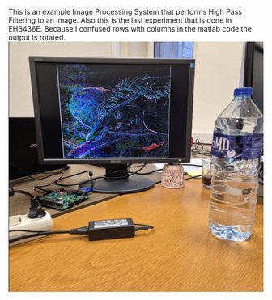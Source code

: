This is an example Image Processing System that performs High Pass Filtering to an image. Also this is the last experiment that is done in EHB436E. Because I confused rows with columns in the matlab code the output is rotated.  
![Block Diagram](resultingImage.png)
